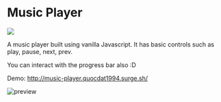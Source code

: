 Music Player
============
[![](https://img.shields.io/badge/demo-online-green.svg)](http://music-player.quocdat1994.surge.sh/) 

A music player built using vanilla Javascript. It has basic controls such as play, pause, next, prev.

You can interact with the progress bar also :D

Demo: http://music-player.quocdat1994.surge.sh/

![preview](https://i.ibb.co/qmxcLHJ/Music-Player.png)
